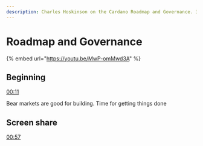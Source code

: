 ```yaml
---
description: Charles Hoskinson on the Cardano Roadmap and Governance. 30th June 2022
---
```


# Roadmap and Governance

{% embed url="https://youtu.be/MwP-omMwd3A" %}

## Beginning

[00:11](https://youtu.be/MwP-omMwd3A?t=11)

Bear markets are good for building. Time for getting things done

## Screen share

[00:57](https://youtu.be/MwP-omMwd3A?t=57)&#x20;







